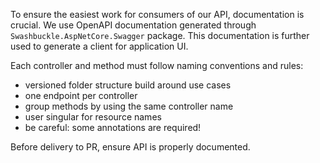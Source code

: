 To ensure the easiest work for consumers of our API, documentation is crucial. 
We use OpenAPI documentation generated through `Swashbuckle.AspNetCore.Swagger` package. This documentation is further used to generate a client for application UI.

Each controller and method must follow naming conventions and rules: 

* versioned folder structure build around use cases
* one endpoint per controller
* group methods by using the same controller name
* user singular for resource names
* be careful: some annotations are required!

Before delivery to PR, ensure API is properly documented.